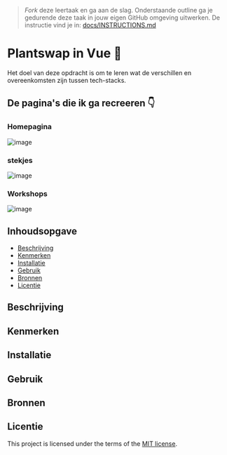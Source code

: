 > _Fork_ deze leertaak en ga aan de slag. 
Onderstaande outline ga je gedurende deze taak in jouw eigen GitHub omgeving uitwerken. 
De instructie vind je in: [docs/INSTRUCTIONS.md](https://github.com/fdnd-task/choices-choices-the-tech-stack/blob/main/docs/INSTRUCTIONS.md)

# Plantswap in Vue 🍃
<!-- Geef je project een titel en schrijf in één zin wat het is -->
Het doel van deze opdracht is om te leren wat de verschillen en overeenkomsten zijn tussen tech-stacks.

## De pagina's die ik ga recreeren 👇
### Homepagina
![image](https://github.com/YoussraElmortai/vue-plantswap/assets/112857270/4e59bde6-a131-4f86-ad89-ade05bfd6eb1)

### stekjes
![image](https://github.com/YoussraElmortai/vue-plantswap/assets/112857270/f01b54d2-6bdc-407a-a731-f3447d6055dd)

### Workshops
![image](https://github.com/YoussraElmortai/vue-plantswap/assets/112857270/eef55234-37a8-4e97-9239-3e95be11fd8b)


## Inhoudsopgave

  * [Beschrijving](#beschrijving)
  * [Kenmerken](#kenmerken)
  * [Installatie](#installatie)
  * [Gebruik](#gebruik)
  * [Bronnen](#bronnen)
  * [Licentie](#licentie)

## Beschrijving
<!-- In de Beschrijving staat hoe je project er uit ziet, hoe het werkt en wat je er mee kan. -->
<!-- Voeg een mooie poster visual toe 📸 -->
<!-- Voeg een link toe naar Github Pages 🌐-->

## Kenmerken
<!-- Bij Kenmerken staat welke technieken zijn gebruikt en hoe. Wat is de HTML structuur? Wat zijn de belangrijkste dingen in CSS? Wat is er met Javascript gedaan en hoe? Misschien heb je een framwork of library gebruikt? -->

## Installatie

## Gebruik

## Bronnen

## Licentie

This project is licensed under the terms of the [MIT license](./LICENSE).
